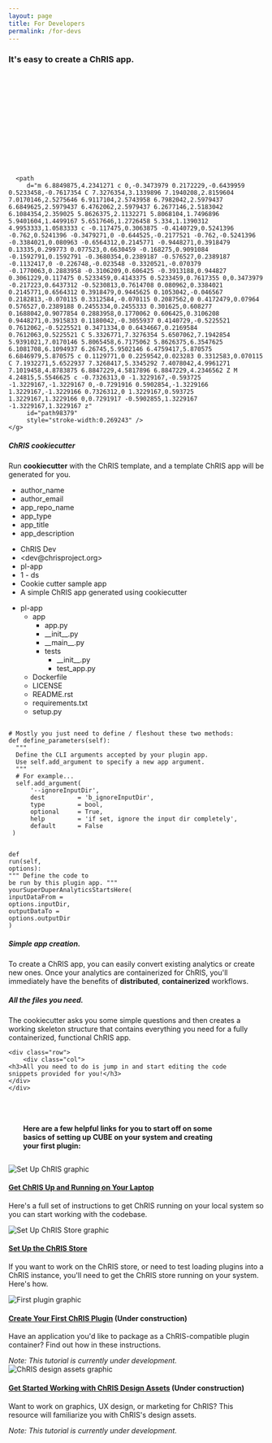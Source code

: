 ```yaml
---
layout: page
title: For Developers
permalink: /for-devs
---
```


<div id="banner">
  <h3>It's easy to create a ChRIS app.</h3>

  <div class="banner-content">
    <div>
      <!-- <img src="/assets/images/icons/optimized-for-dev-monitor.svg" alt="Setup icon" /> -->
      
<svg
   xmlns:dc="http://purl.org/dc/elements/1.1/"
   xmlns:cc="http://creativecommons.org/ns#"
   xmlns:rdf="http://www.w3.org/1999/02/22-rdf-syntax-ns#"
   xmlns:svg="http://www.w3.org/2000/svg"
   xmlns="http://www.w3.org/2000/svg"
   width="49.562412mm"
   height="49.564472mm"
   viewBox="0 0 49.562412 49.564472"
   version="1.1"
   id="svg2583">
  <defs
     id="defs2577" />

  <g
     id="layer1"
     transform="translate(-585.27236,255.34771)">
    <g
       id="use98271"
       style="fill:#74ccea;fill-opacity:1;stroke:none;stroke-width:0.861238"
       transform="matrix(7.8051041,0,0,7.8051041,577.01196,-263.60811)">

      <path
         d="m 6.8849875,4.2341271 c 0,-0.3473979 0.2172229,-0.6439959 0.5233458,-0.7617354 C 7.3276354,3.1339896 7.1940208,2.8159604 7.0170146,2.5275646 6.9117104,2.5743958 6.7982042,2.5979437 6.6849625,2.5979437 6.4762062,2.5979437 6.2677146,2.5183042 6.1084354,2.359025 5.8626375,2.1132271 5.8068104,1.7496896 5.9401604,1.4499167 5.6517646,1.2726458 5.334,1.1390312 4.9953333,1.0583333 c -0.117475,0.3063875 -0.4140729,0.5241396 -0.762,0.5241396 -0.3479271,0 -0.644525,-0.2177521 -0.762,-0.5241396 -0.3384021,0.080963 -0.6564312,0.2145771 -0.9448271,0.3918479 0.13335,0.299773 0.077523,0.6630459 -0.168275,0.9091084 -0.1592791,0.1592791 -0.3680354,0.2389187 -0.576527,0.2389187 -0.1132417,0 -0.226748,-0.023548 -0.3320521,-0.070379 -0.1770063,0.2883958 -0.3106209,0.606425 -0.3913188,0.944827 0.3061229,0.117475 0.5233459,0.4143375 0.5233459,0.7617355 0,0.3473979 -0.217223,0.6437312 -0.5230813,0.7614708 0.080962,0.3384021 0.2145771,0.6564312 0.3918479,0.9445625 0.1053042,-0.046567 0.2182813,-0.070115 0.3312584,-0.070115 0.2087562,0 0.4172479,0.07964 0.576527,0.2389188 0.2455334,0.2455333 0.301625,0.608277 0.1688042,0.9077854 0.2883958,0.1770062 0.606425,0.3106208 0.9448271,0.3915833 0.1180042,-0.3055937 0.4140729,-0.5225521 0.7612062,-0.5225521 0.3471334,0 0.6434667,0.2169584 0.7612063,0.5225521 C 5.3326771,7.3276354 5.6507062,7.1942854 5.9391021,7.0170146 5.8065458,6.7175062 5.8626375,6.3547625 6.1081708,6.1094937 6.26745,5.9502146 6.4759417,5.870575 6.6846979,5.870575 c 0.1129771,0 0.2259542,0.023283 0.3312583,0.070115 C 7.1932271,5.6522937 7.3268417,5.3345292 7.4078042,4.9961271 7.1019458,4.8783875 6.8847229,4.5817896 6.8847229,4.2346562 Z M 4.24815,5.5546625 c -0.7326313,0 -1.3229167,-0.593725 -1.3229167,-1.3229167 0,-0.7291916 0.5902854,-1.3229166 1.3229167,-1.3229166 0.7326312,0 1.3229167,0.593725 1.3229167,1.3229166 0,0.7291917 -0.5902855,1.3229167 -1.3229167,1.3229167 z"
         id="path98379"
         style="stroke-width:0.269243" />
    </g>
  </g>
</svg>
      <h5>ChRIS cookiecutter</h5>
      <p>Run <b>cookiecutter</b> with the ChRIS template, and a template ChRIS app will be generated for you.</p>
    </div>
    <div class="info-div">
      <ul class="labels">
        <li>author_name</li>
        <li>author_email</li>
        <li>app_repo_name</li>
        <li>app_type</li>
        <li>app_title</li>
        <li>app_description</li>
      </ul>
      <ul class="dummy-info">
        <li>ChRIS Dev</li>
        <li>&lt;dev@chrisproject.org&gt;</li>
        <li>pl-app</li>
        <li>1 - ds</li>
        <li>Cookie cutter sample app</li>
        <li>A simple ChRIS app generated using cookiecutter</li>
      </ul>
    </div>
  </div>
  <div class="editor">
    <div class="top-arrow"></div>
    <aside class="nav">
		<ul>
		  <li><i class="fas fa-folder-open"></i> pl-app
		  <ul>
			  <li><i class="fas fa-folder-open"></i> app
		        <ul>
		          <li class="active"><i class="far fa-file-code"></i> app.py</li>
		          <li><i class="far fa-file-code"></i> __init__.py</li>
		          <li><i class="far fa-file-code"></i> __main__.py</li>
		          <li><i class="fas fa-folder-open"></i> tests
		            <ul>
					  <li><i class="far fa-file-code"></i> __init__.py</li>
					  <li><i class="far fa-file-code"></i> test_app.py</li>
		            </ul>
		          </li>
		        </ul>
		    </li>
		    <li><i class="far fa-file-code"></i> Dockerfile</li>
		    <li><i class="far fa-file-alt"></i> LICENSE</li>
		    <li><i class="far fa-file-alt"></i> README.rst</li>
		    <li><i class="far fa-file-alt"></i> requirements.txt</li>
		    <li><i class="far fa-file-code"></i> setup.py</li>
		    </ul>
		  </li>
		</ul>
    </aside>
    <main class="main-editor">
<code class=" language-python">
<span class="token comment" spellcheck="true"># Mostly you just need to define / fleshout these two methods:</span>
<span class="token keyword">def</span> <span class="token function">define_parameters</span><span class="token punctuation">(</span>self<span class="token punctuation">)</span><span class="token punctuation">:</span>
  <span class="token triple-quoted-string string">"""
  Define the CLI arguments accepted by your plugin app.
  Use self.add_argument to specify a new app argument.
  """</span>
  <span class="token comment" spellcheck="true"># For example...</span>
  self<span class="token punctuation">.</span>add_argument<span class="token punctuation">(</span>
      <span class="token string">'--ignoreInputDir'</span><span class="token punctuation">,</span>
      dest         <span class="token operator">=</span> <span class="token string">'b_ignoreInputDir'</span><span class="token punctuation">,</span>
      type         <span class="token operator">=</span> bool<span class="token punctuation">,</span>
      optional     <span class="token operator">=</span> <span class="token boolean">True</span><span class="token punctuation">,</span>
      help         <span class="token operator">=</span> <span class="token string">'if set, ignore the input dir completely'</span><span class="token punctuation">,</span>
      default      <span class="token operator">=</span> <span class="token boolean">False</span>
 <span class="token punctuation">)</span>

<span class="token keyword">def</span> <span class="token function">run</span><span class="token punctuation">(</span>self<span class="token punctuation">,</span> options<span class="token punctuation">)</span><span class="token punctuation">:</span>
  <span class="token triple-quoted-string string">"""
  Define the code to be run by this plugin app.
  """</span>
  yourSuperDuperAnalyticsStartsHere<span class="token punctuation">(</span>
          inputDataFrom <span class="token operator">=</span> options<span class="token punctuation">.</span>inputDir<span class="token punctuation">,</span>
          outputDataTo  <span class="token operator">=</span> options<span class="token punctuation">.</span>outputDir
    <span class="token punctuation">)</span>
              </code>
    </main>
  </div>
  <div class="dev-banner-followup">
	<div class="row">
    <div class="col">
    <h5>Simple app creation.</h5>
      <p>To create a ChRIS app, you can easily convert existing 
      analytics or create new ones. Once your analytics are 
      containerized for ChRIS, you'll immediately have the benefits of 
      <strong>distributed</strong>, <strong>containerized</strong> 
      workflows.</p>
    </div>
    <div class="col">
	<h5>All the files you need.</h5>
      <p>The cookiecutter asks you some simple questions and then 
      creates a working skeleton structure that contains everything 
      you need for a fully containerized, functional ChRIS app.</p>
    </div>

    <div class="row">
		<div class="col">
    <h3>All you need to do is jump in and start editing the code 
    snippets provided for you!</h3>
    </div> 
    </div>
  </div>
</div>
</div>
<!-- prettier-ignore-start -->

<h4 style="margin:1.8rem; margin-top: 4rem; width: 80%;" class="main-dev-content-header">Here are a few helpful links for you to start off on some basics of setting up CUBE on your system and creating your first plugin:</h4>

<section id="library">

<!-- <h3>New Contributor Library</h3> -->

<!-- <div class="row no-gutters position-relative">
    <div class="col-md-4 mb-md-0 p-md-4">
        <img src="/assets/images/library/thumb-arch.png" class="w-100" alt="...">
    </div>
    <div class="col-md-8 position-static p-4 pl-md-0">
        <h4 class="mt-0"><a href="/join-us/how-chris-works" class="stretched-link">How ChRIS Works: An Architectural Overview</a></h4>
         <p>Start here to get an overview of what ChRIS is, what technologies it used, and how it is architected. Video and text summary available.</p>
    </div>
</div> -->
<div class="row no-gutters position-relative">
    <div class="col-md-4 mb-md-0 p-md-4">
        <img src="/assets/images/library/thumb-setupchris.png" class="w-100" alt="Set Up ChRIS graphic">
    </div>
    <div class="col-md-8 position-static p-4 pl-md-0">
        <h4 class="mt-0"><a href="/join-us/get-chris-running" class="stretched-link">Get ChRIS Up and Running on Your Laptop</a></h4>
        <p>Here's a full set of instructions to get ChRIS running on your local system so you can start working with the codebase.</p>
    </div>
 </div>
 <div class="row no-gutters position-relative">
    <div class="col-md-4 mb-md-0 p-md-4">
        <img src="/assets/images/library/thumb-setupchris-store.png" class="w-100" alt="Set Up ChRIS Store graphic">
    </div>
    <div class="col-md-8 position-static p-4 pl-md-0">
            <h4 class="mt-0"><a href="#" class="stretched-link">Set Up the ChRIS Store</a></h4>
            <p>If you want to work on the ChRIS store, or need to test loading plugins into a ChRIS instance, you'll need to get the ChRIS store running on your system. Here's how.</p>
    </div>
 </div>
 <div class="row no-gutters position-relative">
    <div class="col-md-4 mb-md-0 p-md-4">
        <img src="/assets/images/library/thumb-firstplugin.png" class="w-100" alt="First plugin graphic">
    </div>
    <div class="col-md-8 position-static p-4 pl-md-0">
        <h4 class="mt-0"><a href="#" class="stretched-link">Create Your First ChRIS Plugin</a> (Under construction)</h4>
        <p>Have an application you'd like to package as a ChRIS-compatible plugin container? Find out how in these instructions.</p>
	<em>Note: This tutorial is currently under development.</em>
    </div>
</div>
<div class="row no-gutters position-relative">
    <div class="col-md-4 mb-md-0 p-md-4">
        <img src="/assets/images/library/thumb-designassets.png" class="w-100" alt="ChRIS design assets graphic">
    </div>
    <div class="col-md-8 position-static p-4 pl-md-0">
        <h4 class="mt-0"><a href="#" class="stretched-link">Get Started Working with ChRIS Design Assets</a> (Under construction)</h4>
        <p>Want to work on graphics, UX design, or marketing for ChRIS? This resource will familiarize you with ChRIS's design assets.</p>
	<em>Note: This tutorial is currently under development.</em>
    </div>
</div>

</section>

<!-- prettier-ignore-end -->
